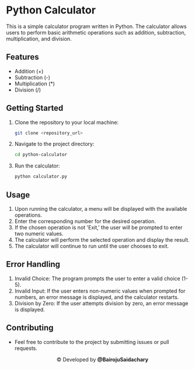 # Python Calculator

This is a simple calculator program written in Python. The calculator allows users to perform basic arithmetic operations such as addition, subtraction, multiplication, and division.

## Features

- Addition (+)
- Subtraction (-)
- Multiplication (*)
- Division (/)

## Getting Started

1. Clone the repository to your local machine:

   ```bash
   git clone <repository_url>
    ```
2. Navigate to the project directory:
    ```bash
    cd python-calculator
    ```
3. Run the calculator:
   ```bash
   python calculator.py
   ```
## Usage

1. Upon running the calculator, a menu will be displayed with the available operations.
2. Enter the corresponding number for the desired operation.
3. If the chosen operation is not 'Exit,' the user will be prompted to enter two numeric values.
4. The calculator will perform the selected operation and display the result.
5. The calculator will continue to run until the user chooses to exit.

## Error Handling
1. Invalid Choice: The program prompts the user to enter a valid choice (1-5).
2. Invalid Input: If the user enters non-numeric values when prompted for numbers, an error message is displayed, and the calculator restarts.
3. Division by Zero: If the user attempts division by zero, an error message is displayed.

## Contributing
- Feel free to contribute to the project by submitting issues or pull requests.
  
  
  <p style=text-align:center>©️ Developed by <strong>@BairojuSaidachary</strong></p>